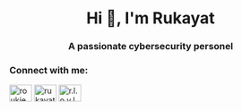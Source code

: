 <h1 align="center">Hi 👋, I'm Rukayat</h1>
<h3 align="center">A passionate cybersecurity personel</h3>

<h3 align="left">Connect with me:</h3>
<p align="left">
<a href="https://twitter.com/roukie_loyl" target="blank"><img align="center" src="https://raw.githubusercontent.com/rahuldkjain/github-profile-readme-generator/master/src/images/icons/Social/twitter.svg" alt="roukie_loyl" height="30" width="40" /></a>
<a href="https://linkedin.com/in/rukayat oloyede" target="blank"><img align="center" src="https://raw.githubusercontent.com/rahuldkjain/github-profile-readme-generator/master/src/images/icons/Social/linked-in-alt.svg" alt="rukayat oloyede" height="30" width="40" /></a>
<a href="https://instagram.com/r.l.o.y.l" target="blank"><img align="center" src="https://raw.githubusercontent.com/rahuldkjain/github-profile-readme-generator/master/src/images/icons/Social/instagram.svg" alt="r.l.o.y.l" height="30" width="40" /></a>
</p>

